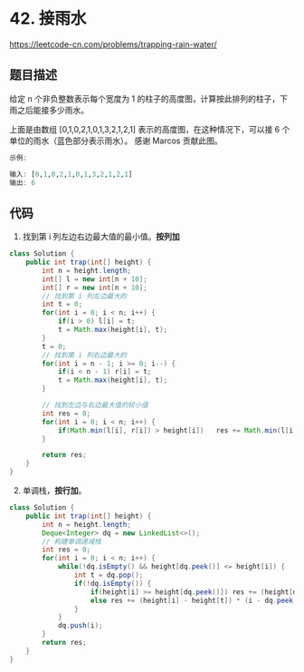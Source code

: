 # 42. 接雨水

https://leetcode-cn.com/problems/trapping-rain-water/

## 题目描述


给定 n 个非负整数表示每个宽度为 1 的柱子的高度图，计算按此排列的柱子，下雨之后能接多少雨水。



上面是由数组 [0,1,0,2,1,0,1,3,2,1,2,1] 表示的高度图，在这种情况下，可以接 6 个单位的雨水（蓝色部分表示雨水）。 感谢 Marcos 贡献此图。

```r
示例:

输入: [0,1,0,2,1,0,1,3,2,1,2,1]
输出: 6

```

## 代码

1. 找到第 i 列左边右边最大值的最小值。**按列加**

```java
class Solution {
    public int trap(int[] height) {
        int n = height.length;
        int[] l = new int[n + 10];
        int[] r = new int[n + 10];
        // 找到第 i 列左边最大的
        int t = 0;
        for(int i = 0; i < n; i++) {
            if(i > 0) l[i] = t;
            t = Math.max(height[i], t);
        }
        t = 0;
        // 找到第 i 列右边最大的
        for(int i = n - 1; i >= 0; i--) {
            if(i < n - 1) r[i] = t;
            t = Math.max(height[i], t);
        }

        // 找到左边与右边最大值的较小值
        int res = 0;
        for(int i = 0; i < n; i++) {
            if(Math.min(l[i], r[i]) > height[i])   res += Math.min(l[i], r[i]) - height[i];
        }

        return res;
    }
}
```

2. 单调栈，**按行加**。

```java
class Solution {
    public int trap(int[] height) {
        int n = height.length;
        Deque<Integer> dq = new LinkedList<>();
        // 构建单调递减栈
        int res = 0;
        for(int i = 0; i < n; i++) {
            while(!dq.isEmpty() && height[dq.peek()] <= height[i]) {
                int t = dq.pop();
                if(!dq.isEmpty()) {
                    if(height[i] >= height[dq.peek()]) res += (height[dq.peek()] - height[t]) * (i - dq.peek() - 1);
                    else res += (height[i] - height[t]) * (i - dq.peek() - 1);
                }
            }
            dq.push(i);
        }
        return res;
    }
}
```